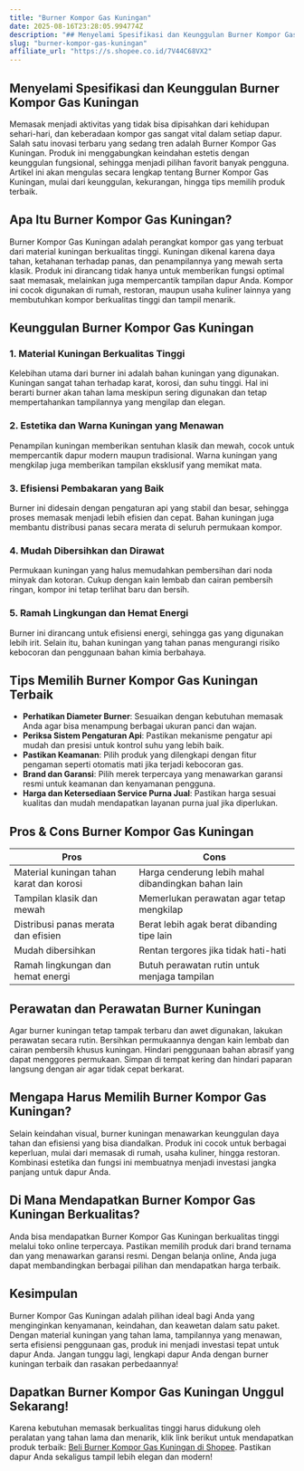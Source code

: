 ```yaml
---
title: "Burner Kompor Gas Kuningan"
date: 2025-08-16T23:28:05.994774Z
description: "## Menyelami Spesifikasi dan Keunggulan Burner Kompor Gas Kuningan  ..."
slug: "burner-kompor-gas-kuningan"
affiliate_url: "https://s.shopee.co.id/7V44C68VX2"
---
```

## Menyelami Spesifikasi dan Keunggulan Burner Kompor Gas Kuningan  

Memasak menjadi aktivitas yang tidak bisa dipisahkan dari kehidupan sehari-hari, dan keberadaan kompor gas sangat vital dalam setiap dapur. Salah satu inovasi terbaru yang sedang tren adalah Burner Kompor Gas Kuningan. Produk ini menggabungkan keindahan estetis dengan keunggulan fungsional, sehingga menjadi pilihan favorit banyak pengguna. Artikel ini akan mengulas secara lengkap tentang Burner Kompor Gas Kuningan, mulai dari keunggulan, kekurangan, hingga tips memilih produk terbaik.

## Apa Itu Burner Kompor Gas Kuningan?  

Burner Kompor Gas Kuningan adalah perangkat kompor gas yang terbuat dari material kuningan berkualitas tinggi. Kuningan dikenal karena daya tahan, ketahanan terhadap panas, dan penampilannya yang mewah serta klasik. Produk ini dirancang tidak hanya untuk memberikan fungsi optimal saat memasak, melainkan juga mempercantik tampilan dapur Anda. Kompor ini cocok digunakan di rumah, restoran, maupun usaha kuliner lainnya yang membutuhkan kompor berkualitas tinggi dan tampil menarik.

## Keunggulan Burner Kompor Gas Kuningan  

### 1. Material Kuningan Berkualitas Tinggi  

Kelebihan utama dari burner ini adalah bahan kuningan yang digunakan. Kuningan sangat tahan terhadap karat, korosi, dan suhu tinggi. Hal ini berarti burner akan tahan lama meskipun sering digunakan dan tetap mempertahankan tampilannya yang mengilap dan elegan.

### 2. Estetika dan Warna Kuningan yang Menawan  

Penampilan kuningan memberikan sentuhan klasik dan mewah, cocok untuk mempercantik dapur modern maupun tradisional. Warna kuningan yang mengkilap juga memberikan tampilan eksklusif yang memikat mata.

### 3. Efisiensi Pembakaran yang Baik  

Burner ini didesain dengan pengaturan api yang stabil dan besar, sehingga proses memasak menjadi lebih efisien dan cepat. Bahan kuningan juga membantu distribusi panas secara merata di seluruh permukaan kompor.

### 4. Mudah Dibersihkan dan Dirawat  

Permukaan kuningan yang halus memudahkan pembersihan dari noda minyak dan kotoran. Cukup dengan kain lembab dan cairan pembersih ringan, kompor ini tetap terlihat baru dan bersih.

### 5. Ramah Lingkungan dan Hemat Energi  

Burner ini dirancang untuk efisiensi energi, sehingga gas yang digunakan lebih irit. Selain itu, bahan kuningan yang tahan panas mengurangi risiko kebocoran dan penggunaan bahan kimia berbahaya.

## Tips Memilih Burner Kompor Gas Kuningan Terbaik  

- **Perhatikan Diameter Burner**: Sesuaikan dengan kebutuhan memasak Anda agar bisa menampung berbagai ukuran panci dan wajan.  
- **Periksa Sistem Pengaturan Api**: Pastikan mekanisme pengatur api mudah dan presisi untuk kontrol suhu yang lebih baik.  
- **Pastikan Keamanan**: Pilih produk yang dilengkapi dengan fitur pengaman seperti otomatis mati jika terjadi kebocoran gas.  
- **Brand dan Garansi**: Pilih merek terpercaya yang menawarkan garansi resmi untuk keamanan dan kenyamanan pengguna.  
- **Harga dan Ketersediaan Service Purna Jual**: Pastikan harga sesuai kualitas dan mudah mendapatkan layanan purna jual jika diperlukan.  

## Pros & Cons Burner Kompor Gas Kuningan  

| **Pros**                                             | **Cons**                                              |
|-----------------------------------------------------|------------------------------------------------------|
| Material kuningan tahan karat dan korosi           | Harga cenderung lebih mahal dibandingkan bahan lain  |
| Tampilan klasik dan mewah                         | Memerlukan perawatan agar tetap mengkilap           |
| Distribusi panas merata dan efisien               | Berat lebih agak berat dibanding tipe lain           |
| Mudah dibersihkan                                | Rentan tergores jika tidak hati-hati                |
| Ramah lingkungan dan hemat energi                | Butuh perawatan rutin untuk menjaga tampilan      |

## Perawatan dan Perawatan Burner Kuningan  

Agar burner kuningan tetap tampak terbaru dan awet digunakan, lakukan perawatan secara rutin. Bersihkan permukaannya dengan kain lembab dan cairan pembersih khusus kuningan. Hindari penggunaan bahan abrasif yang dapat menggores permukaan. Simpan di tempat kering dan hindari paparan langsung dengan air agar tidak cepat berkarat.

## Mengapa Harus Memilih Burner Kompor Gas Kuningan?  

Selain keindahan visual, burner kuningan menawarkan keunggulan daya tahan dan efisiensi yang bisa diandalkan. Produk ini cocok untuk berbagai keperluan, mulai dari memasak di rumah, usaha kuliner, hingga restoran. Kombinasi estetika dan fungsi ini membuatnya menjadi investasi jangka panjang untuk dapur Anda.

## Di Mana Mendapatkan Burner Kompor Gas Kuningan Berkualitas?  

Anda bisa mendapatkan Burner Kompor Gas Kuningan berkualitas tinggi melalui toko online terpercaya. Pastikan memilih produk dari brand ternama dan yang menawarkan garansi resmi. Dengan belanja online, Anda juga dapat membandingkan berbagai pilihan dan mendapatkan harga terbaik.

## Kesimpulan  

Burner Kompor Gas Kuningan adalah pilihan ideal bagi Anda yang menginginkan kenyamanan, keindahan, dan keawetan dalam satu paket. Dengan material kuningan yang tahan lama, tampilannya yang menawan, serta efisiensi penggunaan gas, produk ini menjadi investasi tepat untuk dapur Anda. Jangan tunggu lagi, lengkapi dapur Anda dengan burner kuningan terbaik dan rasakan perbedaannya!

## Dapatkan Burner Kompor Gas Kuningan Unggul Sekarang!  

Karena kebutuhan memasak berkualitas tinggi harus didukung oleh peralatan yang tahan lama dan menarik, klik link berikut untuk mendapatkan produk terbaik: [Beli Burner Kompor Gas Kuningan di Shopee](https://s.shopee.co.id/7V44C68VX2). Pastikan dapur Anda sekaligus tampil lebih elegan dan modern!
